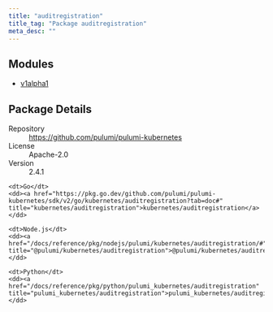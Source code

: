 ```yaml
---
title: "auditregistration"
title_tag: "Package auditregistration"
meta_desc: ""
---
```


<!-- WARNING: this file was generated by Pulumi Docs Generator. -->
<!-- Do not edit by hand unless you're certain you know what you are doing! -->



<h2 id="modules">Modules</h2>
<ul class="api">
    <li><a href="v1alpha1/" title="v1alpha1"><span class="symbol module"></span>v1alpha1</a></li>
</ul>

<h2 id="package-details">Package Details</h2>
<dl class="package-details">
	<dt>Repository</dt>
	<dd><a href="https://github.com/pulumi/pulumi-kubernetes">https://github.com/pulumi/pulumi-kubernetes</a></dd>
	<dt>License</dt>
	<dd>Apache-2.0</dd>
	<dt>Version</dt>
	<dd>2.4.1</dd>
</dl>



<dl class="tabular">

    <dt>Go</dt>
    <dd><a href="https://pkg.go.dev/github.com/pulumi/pulumi-kubernetes/sdk/v2/go/kubernetes/auditregistration?tab=doc#" title="kubernetes/auditregistration">kubernetes/auditregistration</a></dd>

    <dt>Node.js</dt>
    <dd><a href="/docs/reference/pkg/nodejs/pulumi/kubernetes/auditregistration/#" title="@pulumi/kubernetes/auditregistration">@pulumi/kubernetes/auditregistration</a></dd>

    <dt>Python</dt>
    <dd><a href="/docs/reference/pkg/python/pulumi_kubernetes/auditregistration" title="pulumi_kubernetes/auditregistration">pulumi_kubernetes/auditregistration</a></dd>

</dl>


